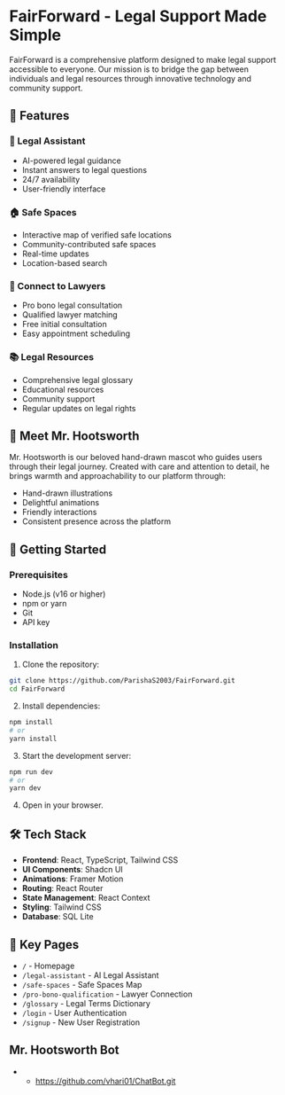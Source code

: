 # FairForward - Legal Support Made Simple

FairForward is a comprehensive platform designed to make legal support accessible to everyone. Our mission is to bridge the gap between individuals and legal resources through innovative technology and community support.

## 🌟 Features

### 🤖 Legal Assistant
- AI-powered legal guidance
- Instant answers to legal questions
- 24/7 availability
- User-friendly interface

### 🏠 Safe Spaces
- Interactive map of verified safe locations
- Community-contributed safe spaces
- Real-time updates
- Location-based search

### 👥 Connect to Lawyers
- Pro bono legal consultation
- Qualified lawyer matching
- Free initial consultation
- Easy appointment scheduling

### 📚 Legal Resources
- Comprehensive legal glossary
- Educational resources
- Community support
- Regular updates on legal rights

## 🦉 Meet Mr. Hootsworth

Mr. Hootsworth is our beloved hand-drawn mascot who guides users through their legal journey. Created with care and attention to detail, he brings warmth and approachability to our platform through:
- Hand-drawn illustrations
- Delightful animations
- Friendly interactions
- Consistent presence across the platform

## 🚀 Getting Started

### Prerequisites
- Node.js (v16 or higher)
- npm or yarn
- Git
- API key

### Installation

1. Clone the repository:
```bash
git clone https://github.com/ParishaS2003/FairForward.git
cd FairForward
```

2. Install dependencies:
```bash
npm install
# or
yarn install
```

3. Start the development server:
```bash
npm run dev
# or
yarn dev
```

4. Open in your browser.

## 🛠️ Tech Stack

- **Frontend**: React, TypeScript, Tailwind CSS
- **UI Components**: Shadcn UI
- **Animations**: Framer Motion
- **Routing**: React Router
- **State Management**: React Context
- **Styling**: Tailwind CSS
- **Database**: SQL Lite

## 📱 Key Pages

- `/` - Homepage
- `/legal-assistant` - AI Legal Assistant
- `/safe-spaces` - Safe Spaces Map
- `/pro-bono-qualification` - Lawyer Connection
- `/glossary` - Legal Terms Dictionary
- `/login` - User Authentication
- `/signup` - New User Registration

## Mr. Hootsworth Bot

-  - https://github.com/vhari01/ChatBot.git






